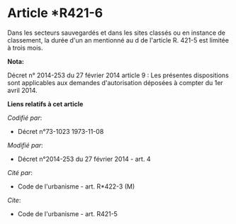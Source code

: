 # Article *R421-6

Dans les secteurs sauvegardés et dans les sites classés ou en instance de classement, la durée d'un an mentionné au d de
l'article R. 421-5 est limitée à trois mois.

**Nota:**

Décret n° 2014-253 du 27 février 2014 article 9 : Les présentes dispositions sont applicables aux demandes d'autorisation
déposées à compter du 1er avril 2014.

**Liens relatifs à cet article**

_Codifié par_:

  - Décret n°73-1023 1973-11-08

_Modifié par_:

  - Décret n°2014-253 du 27 février 2014 - art. 4

_Cité par_:

  - Code de l'urbanisme - art. R*422-3 (M)

_Cite_:

  - Code de l'urbanisme - art. R421-5
